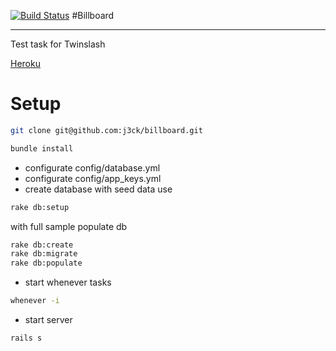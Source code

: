 [![Build Status](https://travis-ci.org/j3ck/billboard.svg?branch=develop)](https://travis-ci.org/j3ck/billboard)
#Billboard

---

Test task for Twinslash


[Heroku]

[Heroku]:http://billboard-2014.herokuapp.com/

Setup
=====

```sh
git clone git@github.com:j3ck/billboard.git
```

```sh
bundle install
```
* configurate config/database.yml
* configurate config/app_keys.yml
* create database
with seed data use
```sh
rake db:setup
```
with full sample populate db
```sh
rake db:create
rake db:migrate
rake db:populate
```
* start whenever tasks
```sh
whenever -i
```
* start server
```sh
rails s
```
